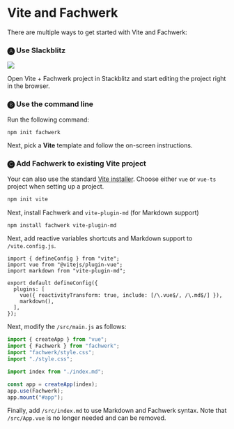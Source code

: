 # Vite and Fachwerk

There are multiple ways to get started with Vite and Fachwerk:

### 🅐 Use Slackblitz

<a href="https://stackblitz.com/fork/github/fachwerk-dev/create-fachwerk/tree/main/vite?file=src%2Findex.md" target="_blank"><img src="https://developer.stackblitz.com/img/open_in_stackblitz.svg"/></a>

Open Vite + Fachwerk project in Stackblitz and start editing the project right in the browser.

### 🅑 Use the command line

Run the following command:

```bash
npm init fachwerk
```

Next, pick a **Vite** template and follow the on-screen instructions.

### 🅒 Add Fachwerk to existing Vite project

Your can also use the standard [Vite installer](https://vitejs.dev/guide/#scaffolding-your-first-vite-project). Choose either `vue` or `vue-ts` project when setting up a project.

```bash
npm init vite
```

Next, install Fachwerk and `vite-plugin-md` (for Markdown support)

```bash
npm install fachwerk vite-plugin-md
```

Next, add reactive variables shortcuts and Markdown support to `/vite.config.js`.

```js{3,7-8}
import { defineConfig } from "vite";
import vue from "@vitejs/plugin-vue";
import markdown from "vite-plugin-md";

export default defineConfig({
  plugins: [
    vue({ reactivityTransform: true, include: [/\.vue$/, /\.md$/] }),
    markdown(),
  ],
});
```

Next, modify the `/src/main.js` as follows:

```js
import { createApp } from "vue";
import { Fachwerk } from "fachwerk";
import "fachwerk/style.css";
import "./style.css";

import index from "./index.md";

const app = createApp(index);
app.use(Fachwerk);
app.mount("#app");
```

Finally, add `/src/index.md` to use Markdown and Fachwerk syntax. Note that `/src/App.vue` is no longer needed and can be removed.
